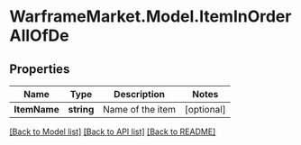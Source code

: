# WarframeMarket.Model.ItemInOrderAllOfDe

## Properties

Name | Type | Description | Notes
------------ | ------------- | ------------- | -------------
**ItemName** | **string** | Name of the item | [optional] 

[[Back to Model list]](../README.md#documentation-for-models) [[Back to API list]](../README.md#documentation-for-api-endpoints) [[Back to README]](../README.md)

